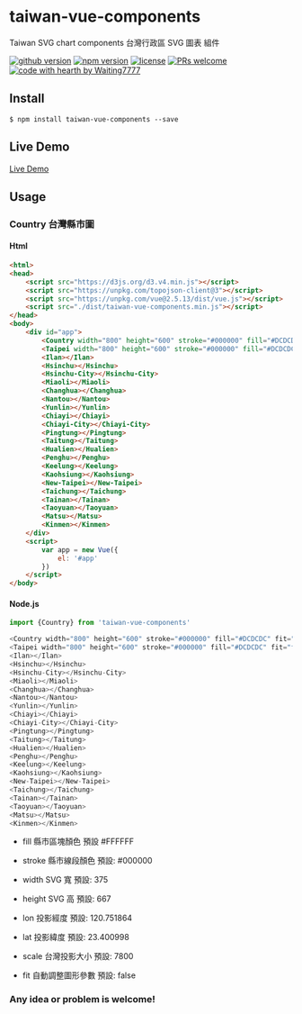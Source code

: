 # taiwan-vue-components
Taiwan SVG chart components
台灣行政區 SVG 圖表 組件 

[![github version](https://img.shields.io/github/release/waiting7777/taiwan-vue-components.svg)](https://github.com/waiting7777/taiwan-vue-components/releases/) [![npm version](https://img.shields.io/npm/v/taiwan-vue-components.svg)](https://www.npmjs.com/package/taiwan-vue-components) [![license](https://img.shields.io/github/license/waiting7777/taiwan-vue-components.svg)](https://github.com/waiting7777/taiwan-vue-components/blob/master/LICENSE) [![PRs welcome](https://img.shields.io/badge/PRs-welcome-ff69b4.svg)](https://github.com/waiting7777/taiwan-vue-components/pulls) [![code with hearth by Waiting7777](https://img.shields.io/badge/%3C%2F%3E%20code%20with%20%E2%99%A5-Waiting7777-brightgreen.svg)](https://github.com/waiting7777)

## Install

```
$ npm install taiwan-vue-components --save
```

## Live Demo
[Live Demo](https://waiting7777.github.io/taiwan-vue-components/index.html)

## Usage

### Country 台灣縣市圖

#### Html
```html
<html>
<head>
    <script src="https://d3js.org/d3.v4.min.js"></script>
    <script src="https://unpkg.com/topojson-client@3"></script>
    <script src="https://unpkg.com/vue@2.5.13/dist/vue.js"></script>
    <script src="./dist/taiwan-vue-components.min.js"></script>
</head>
<body>
    <div id="app">
        <Country width="800" height="600" stroke="#000000" fill="#DCDCDC" fit="true"></Country>
        <Taipei width="800" height="600" stroke="#000000" fill="#DCDCDC" fit="false" lon="121.54" lat="25.09" scale="100000"></Taipei>
        <Ilan></Ilan>
        <Hsinchu></Hsinchu>
        <Hsinchu-City></Hsinchu-City>
        <Miaoli></Miaoli>
        <Changhua></Changhua>
        <Nantou></Nantou>
        <Yunlin></Yunlin>
        <Chiayi></Chiayi>
        <Chiayi-City></Chiayi-City>
        <Pingtung></Pingtung>
        <Taitung></Taitung>
        <Hualien></Hualien>
        <Penghu></Penghu>
        <Keelung></Keelung>
        <Kaohsiung></Kaohsiung>
        <New-Taipei></New-Taipei>
        <Taichung></Taichung>
        <Tainan></Tainan>
        <Taoyuan></Taoyuan>
        <Matsu></Matsu>
        <Kinmen></Kinmen>
    </div>
    <script>
        var app = new Vue({
            el: '#app'
        })
    </script>
</body>
```

#### Node.js
```js
import {Country} from 'taiwan-vue-components'

<Country width="800" height="600" stroke="#000000" fill="#DCDCDC" fit="true"></Country>
<Taipei width="800" height="600" stroke="#000000" fill="#DCDCDC" fit="false" lon="121.54" lat="25.09" scale="100000"></Taipei>
<Ilan></Ilan>
<Hsinchu></Hsinchu>
<Hsinchu-City></Hsinchu-City>
<Miaoli></Miaoli>
<Changhua></Changhua>
<Nantou></Nantou>
<Yunlin></Yunlin>
<Chiayi></Chiayi>
<Chiayi-City></Chiayi-City>
<Pingtung></Pingtung>
<Taitung></Taitung>
<Hualien></Hualien>
<Penghu></Penghu>
<Keelung></Keelung>
<Kaohsiung></Kaohsiung>
<New-Taipei></New-Taipei>
<Taichung></Taichung>
<Tainan></Tainan>
<Taoyuan></Taoyuan>
<Matsu></Matsu>
<Kinmen></Kinmen>
```

+ fill
    縣市區塊顏色 
    預設 #FFFFFF

+ stroke
    縣市線段顏色 
    預設: #000000

+ width
    SVG 寬 
    預設: 375

+ height
    SVG 高 
    預設: 667

+ lon
    投影經度 
    預設: 120.751864

+ lat
    投影緯度 
    預設: 23.400998

+ scale
    台灣投影大小 
    預設: 7800

+ fit
    自動調整圖形參數
    預設: false

### Any idea or problem is welcome!



